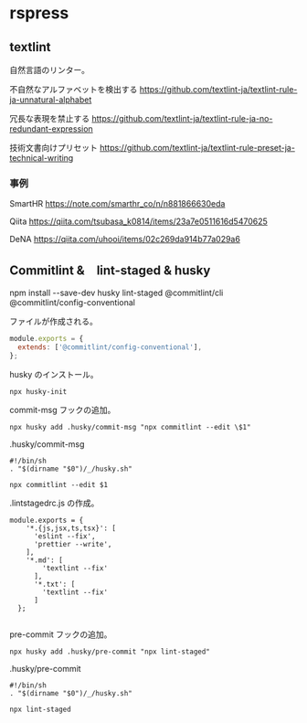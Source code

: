 # rspress


## textlint

自然言語のリンター。

不自然なアルファベットを検出する
https://github.com/textlint-ja/textlint-rule-ja-unnatural-alphabet

冗長な表現を禁止する
https://github.com/textlint-ja/textlint-rule-ja-no-redundant-expression

技術文書向けプリセット
https://github.com/textlint-ja/textlint-rule-preset-ja-technical-writing


### 事例

SmartHR
https://note.com/smarthr_co/n/n881866630eda

Qiita
https://qiita.com/tsubasa_k0814/items/23a7e0511616d5470625

DeNA
https://qiita.com/uhooi/items/02c269da914b77a029a6

## Commitlint &　lint-staged & husky

npm install --save-dev husky lint-staged @commitlint/cli @commitlint/config-conventional

ファイルが作成される。
```commitlint.config.js
module.exports = {
  extends: ['@commitlint/config-conventional'],
};
```

husky のインストール。
```
npx husky-init
```

commit-msg フックの追加。
```
npx husky add .husky/commit-msg "npx commitlint --edit \$1"
```

.husky/commit-msg
```
#!/bin/sh
. "$(dirname "$0")/_/husky.sh"

npx commitlint --edit $1
```

.lintstagedrc.js の作成。
```
module.exports = {
    '*.{js,jsx,ts,tsx}': [
      'eslint --fix',
      'prettier --write',
    ],
    '*.md': [
        'textlint --fix'
      ],
      '*.txt': [
        'textlint --fix'
      ]
  };
  
```

pre-commit フックの追加。
```
npx husky add .husky/pre-commit "npx lint-staged"
```

.husky/pre-commit
```
#!/bin/sh
. "$(dirname "$0")/_/husky.sh"

npx lint-staged
```